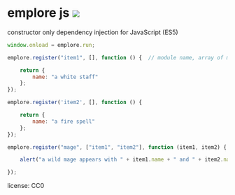 # emplore js ![](https://summonstrike.com/images/15.png "")

constructor only dependency injection for JavaScript (ES5)

```javascript
window.onload = emplore.run;

emplore.register("item1", [], function () {  // module name, array of modules we need, the module itself

    return {
        name: "a white staff"
    };
});

emplore.register('item2', [], function () {

    return {
        name: "a fire spell"
    };
});

emplore.register("mage", ["item1", "item2"], function (item1, item2) {

    alert("a wild mage appears with " + item1.name + " and " + item2.name);

});
```

license: CC0
